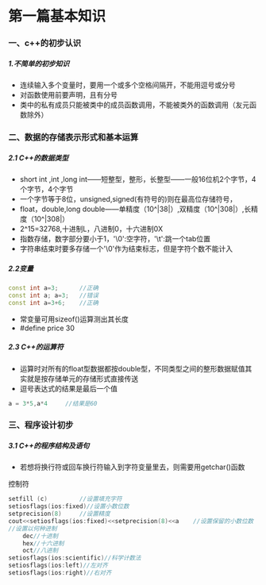 # 第一篇基本知识

### 一、c++的初步认识

##### 1.不简单的初步知识

- 连续输入多个变量时，要用一个或多个空格间隔开，不能用逗号或分号
- 对函数使用前要声明，且有分号
- 类中的私有成员只能被类中的成员函数调用，不能被类外的函数调用（友元函数除外）

### 二、数据的存储表示形式和基本运算

##### 2.1 C++的数据类型

- short int ,int ,long int——短整型，整形，长整型——一般16位机2个字节，4个字节，4个字节
- 一个字节等于8位，unsigned,signed(有符号的)则在最高位存储符号，
- float，double,long double——单精度（10^|38|）,双精度（10^|308|）,长精度（10^|308|）
- 2^15=32768,十进制L，八进制0，十六进制0X
- 指数存储，数字部分要小于1，'\0':空字符，'\t':跳一个tab位置
- 字符串结束时要多存储一个'\0'作为结束标志，但是字符个数不能计入

##### 2.2变量

```c++
const int a=3;		//正确
const int a; a=3;	//错误
const int a=3+6; 	//正确   
```

- 常变量可用sizeof()运算测出其长度
- #define price 30

##### 2.3 C++的运算符

- 运算时对所有的float型数据都按double型，不同类型之间的整形数据赋值其实就是按存储单元的存储形式直接传送
- 逗号表达式的结果是最后一个值

```c++
a = 3*5,a*4		//结果是60
```

### 三、程序设计初步

##### 3.1 C++的程序结构及语句

- 若想将换行符或回车换行符输入到字符变量里去，则需要用getchar()函数

控制符

```c++
setfill (c)			//设置填充字符
setiosflags(ios:fixed)//设置小数位数
setprecision(8)    	//设置精度
cout<<setiosflags(ios:fixed)<<setprecision(8)<<a	//设置保留的小数位数
//设置以何种进制
    dec//十进制
    hex//十六进制
    oct//八进制
setiosflags(ios:scientific)//科学计数法
setiosflags(ios:left)//左对齐
setiosflags(ios:right)//右对齐
```


